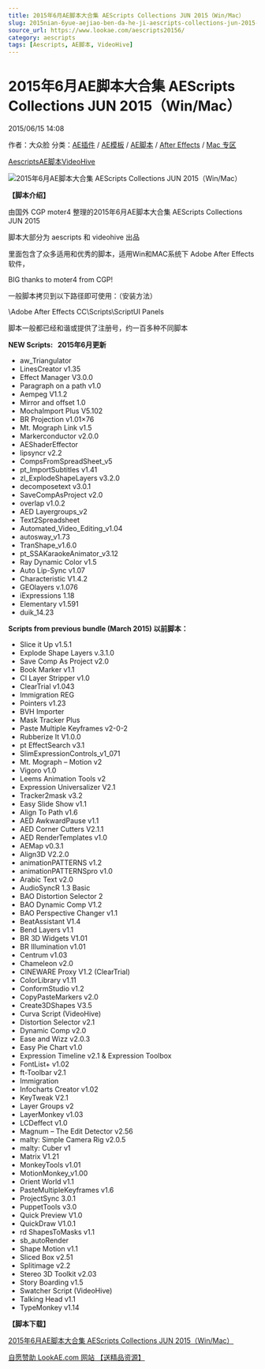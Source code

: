 ```yaml
---
title: 2015年6月AE脚本大合集 AEScripts Collections JUN 2015（Win/Mac）
slug: 2015nian-6yue-aejiao-ben-da-he-ji-aescripts-collections-jun-2015-win-mac
source_url: https://www.lookae.com/aescripts20156/
category: aescripts
tags: [Aescripts, AE脚本, VideoHive]
---
```

# 2015年6月AE脚本大合集 AEScripts Collections JUN 2015（Win/Mac）

2015/06/15 14:08

作者：大众脸
分类：[AE插件](https://www.lookae.com/after-effects/aechajian/) / [AE模板](https://www.lookae.com/after-effects/other-after-effects/) / [AE脚本](https://www.lookae.com/after-effects/aescripts/) / [After Effects](https://www.lookae.com/after-effects/) / [Mac 专区](https://www.lookae.com/mac-osx/)

[Aescripts](https://www.lookae.com/tag/aescripts/)[AE脚本](https://www.lookae.com/tag/ae%e8%84%9a%e6%9c%ac/)[VideoHive](https://www.lookae.com/tag/videohive/)

![2015年6月AE脚本大合集 AEScripts Collections JUN 2015（Win/Mac）](https://www.lookae.com/wp-content/uploads/2015/03/2015AEScripts-.jpg "2015年6月AE脚本大合集 AEScripts Collections JUN 2015（Win/Mac）-LookAE.com")

**【脚本介绍】**

由国外 CGP moter4 整理的2015年6月AE脚本大合集 AEScripts Collections JUN 2015

脚本大部分为 aescripts 和 videohive 出品

里面包含了众多适用和优秀的脚本，适用Win和MAC系统下 Adobe After Effects 软件，

BIG thanks to moter4 from CGP!

一般脚本拷贝到以下路径即可使用：（安装方法）

\Adobe After Effects CC\Scripts\ScriptUI Panels

脚本一般都已经和谐或提供了注册号，约一百多种不同脚本

**NEW Scripts:   2015年6月更新**

* aw\_Triangulator
* LinesCreator v1.35
* Effect Manager V3.0.0
* Paragraph on a path v1.0
* Aempeg V1.1.2
* Mirror and offset 1.0
* MochaImport Plus V5.102
* BR Projection v1.01×76
* Mt. Mograph Link v1.5
* Markerconductor v2.0.0
* AEShaderEffector
* lipsyncr v2.2
* CompsFromSpreadSheet\_v5
* pt\_ImportSubtitles v1.41
* zl\_ExplodeShapeLayers v3.2.0
* decomposetext v3.0.1
* SaveCompAsProject v2.0
* overlap v1.0.2
* AED Layergroups\_v2
* Text2Spreadsheet
* Automated\_Video\_Editing\_v1.04
* autosway\_v1.73
* TranShape\_v1.6.0
* pt\_SSAKaraokeAnimator\_v3.12
* Ray Dynamic Color v1.5
* Auto Lip-Sync v1.07
* Characteristic V1.4.2
* GEOlayers v.1.076
* iExpressions 1.18
* Elementary v1.591
* duik\_14.23

**Scripts from previous bundle (March 2015) 以前脚本：**

* Slice it Up v1.5.1
* Explode Shape Layers v.3.1.0
* Save Comp As Project v2.0
* Book Marker v1.1
* CI Layer Stripper v1.0
* ClearTrial v1.043
* Immigration REG
* Pointers v1.23
* BVH Importer
* Mask Tracker Plus
* Paste Multiple Keyframes v2-0-2
* Rubberize It V1.0.0
* pt EffectSearch v3.1
* SlimExpressionControls\_v1\_071
* Mt. Mograph – Motion v2
* Vigoro v1.0
* Leems Animation Tools v2
* Expression Universalizer V2.1
* Tracker2mask v3.2
* Easy Slide Show v1.1
* Align To Path v1.6
* AED AwkwardPause v1.1
* AED Corner Cutters V2.1.1
* AED RenderTemplates v1.0
* AEMap v0.3.1
* Align3D V2.2.0
* animationPATTERNS v1.2
* animationPATTERNSpro v1.0
* Arabic Text v2.0
* AudioSyncR 1.3 Basic
* BAO Distortion Selector 2
* BAO Dynamic Comp V1.2
* BAO Perspective Changer v1.1
* BeatAssistant V1.4
* Bend Layers v1.1
* BR 3D Widgets V1.01
* BR Illumination v1.01
* Centrum v1.03
* Chameleon v2.0
* CINEWARE Proxy V1.2 (ClearTrial)
* ColorLibrary v1.11
* ConformStudio v1.2
* CopyPasteMarkers v2.0
* Create3DShapes V3.5
* Curva Script (VideoHive)
* Distortion Selector v2.1
* Dynamic Comp v2.0
* Ease and Wizz v2.0.3
* Easy Pie Chart v1.0
* Expression Timeline v2.1 & Expression Toolbox
* FontList+ v1.02
* ft-Toolbar v2.1
* Immigration
* Infocharts Creator v1.02
* KeyTweak V2.1
* Layer Groups v2
* LayerMonkey v1.03
* LCDeffect v1.0
* Magnum – The Edit Detector v2.56
* malty: Simple Camera Rig v2.0.5
* malty: Cuber v1
* Matrix V1.21
* MonkeyTools v1.01
* MotionMonkey\_v1.00
* Orient World v1.1
* PasteMultipleKeyframes v1.6
* ProjectSync 3.0.1
* PuppetTools v3.0
* Quick Preview V1.0
* QuickDraw V1.0.1
* rd ShapesToMasks v1.1
* sb\_autoRender
* Shape Motion v1.1
* Sliced Box v2.51
* Splitimage v2.2
* Stereo 3D Toolkit v2.03
* Story Boarding v1.5
* Swatcher Script (VideoHive)
* Talking Head v1.1
* TypeMonkey v1.14

**【脚本下载】**

[2015年6月AE脚本大合集 AEScripts Collections JUN 2015（Win/Mac）](http://www.ctfile.com/file/100196423)

[自愿赞助 LookAE.com 网站 【送精品资源】](https://www.lookae.com/sponsor/)
